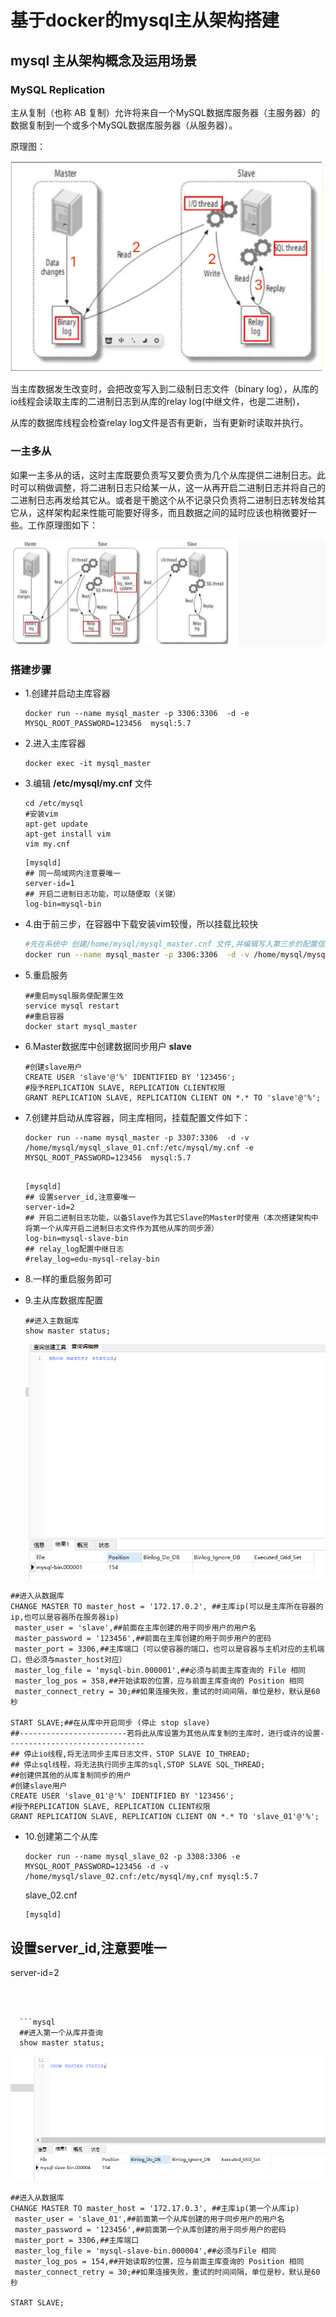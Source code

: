 



# 基于docker的mysql主从架构搭建

## mysql 主从架构概念及运用场景

### MySQL Replication

主从复制（也称 AB 复制）允许将来自一个MySQL数据库服务器（主服务器）的数据复制到一个或多个MySQL数据库服务器（从服务器）。

原理图：

![image-20201221152519219](..\images\image-20201221152519219.png)

当主库数据发生改变时，会把改变写入到二级制日志文件（binary log），从库的io线程会读取主库的二进制日志到从库的relay log(中继文件，也是二进制)，

从库的数据库线程会检查relay log文件是否有更新，当有更新时读取并执行。

### 一主多从

如果一主多从的话，这时主库既要负责写又要负责为几个从库提供二进制日志。此时可以稍做调整，将二进制日志只给某一从，这一从再开启二进制日志并将自己的二进制日志再发给其它从。或者是干脆这个从不记录只负责将二进制日志转发给其它从，这样架构起来性能可能要好得多，而且数据之间的延时应该也稍微要好一些。工作原理图如下：

![image-20201221155126104](..\images\image-20201221155126104.png)

### 搭建步骤

+ 1.创建并启动主库容器

  ```shell
  docker run --name mysql_master -p 3306:3306  -d -e MYSQL_ROOT_PASSWORD=123456  mysql:5.7
  ```

+ 2.进入主库容器

  ```shell
  docker exec -it mysql_master
  ```

+ 3.编辑  **/etc/mysql/my.cnf**  文件

  ```shell
  cd /etc/mysql
  #安装vim
  apt-get update
  apt-get install vim
  vim my.cnf
  ```

  ```she
  [mysqld]
  ## 同一局域网内注意要唯一
  server-id=1 
  ## 开启二进制日志功能，可以随便取（关键）
  log-bin=mysql-bin
  ```

+ 4.由于前三步，在容器中下载安装vim较慢，所以挂载比较快

  ```sh
  #先在系统中 创建/home/mysql/mysql_master.cnf 文件,并编辑写入第三步的配置信息
  docker run --name mysql_master -p 3306:3306  -d -v /home/mysql/mysql_master.cnf:/etc/mysql/my.cnf -e MYSQL_ROOT_PASSWORD=123456  mysql:5.7
  ```

  

+ 5.重启服务

  ```shell
  ##重启mysql服务使配置生效
  service mysql restart
  ##重启容器
  docker start mysql_master
  ```

  

+ 6.Master数据库中创建数据同步用户 **slave**

  ```mysql
  #创建slave用户
  CREATE USER 'slave'@'%' IDENTIFIED BY '123456';
  #授予REPLICATION SLAVE, REPLICATION CLIENT权限
  GRANT REPLICATION SLAVE, REPLICATION CLIENT ON *.* TO 'slave'@'%';
  ```

  

+ 7.创建并启动从库容器，同主库相同，挂载配置文件如下：

  ```she
  docker run --name mysql_master -p 3307:3306  -d -v /home/mysql/mysql_slave_01.cnf:/etc/mysql/my.cnf -e MYSQL_ROOT_PASSWORD=123456  mysql:5.7
  ```

  

  ```shell
  
  [mysqld]
  ## 设置server_id,注意要唯一
  server-id=2  
  ## 开启二进制日志功能，以备Slave作为其它Slave的Master时使用（本次搭建架构中将第一个从库开启二进制日志文件作为其他从库的同步源）
  log-bin=mysql-slave-bin   
  ## relay_log配置中继日志
  #relay_log=edu-mysql-relay-bin  
  ```

  

  

+ 8.一样的重启服务即可

+ 9.主从库数据库配置

  ```mysql
  ##进入主数据库
  show master status;
  ```

  ![image-20201221172315940](..\images\image-20201221172315940.png)

```mysql
##进入从数据库
CHANGE MASTER TO master_host = '172.17.0.2', ##主库ip(可以是主库所在容器的ip,也可以是容器所在服务器ip)
 master_user = 'slave',##前面在主库创建的用于同步用户的用户名
 master_password = '123456',##前面在主库创建的用于同步用户的密码 
 master_port = 3306,##主库端口（可以使容器的端口，也可以是容器与主机对应的主机端口，但必须与master_host对应）
 master_log_file = 'mysql-bin.000001',##必须与前面主库查询的 File 相同 
 master_log_pos = 358,##开始读取的位置，应与前面主库查询的 Position 相同 
 master_connect_retry = 30;##如果连接失败，重试的时间间隔，单位是秒，默认是60秒

START SLAVE;##在从库中开启同步 (停止 stop slave)
##------------------------若将此从库设置为其他从库复制的主库时，进行或许的设置-------------------------------
## 停止io线程,将无法同步主库日志文件，STOP SLAVE IO_THREAD;
## 停止sql线程，将无法执行同步主库的sql,STOP SLAVE SQL_THREAD;
##创建供其他的从库复制同步的用户
#创建slave用户
CREATE USER 'slave_01'@'%' IDENTIFIED BY '123456';
#授予REPLICATION SLAVE, REPLICATION CLIENT权限
GRANT REPLICATION SLAVE, REPLICATION CLIENT ON *.* TO 'slave_01'@'%';
```



+ 10.创建第二个从库

  ```shell
  docker run --name mysql_slave_02 -p 3308:3306 -e MYSQL_ROOT_PASSWORD=123456 -d -v /home/mysql/slave_02.cnf:/etc/mysql/my,cnf mysql:5.7
  ```

  slave_02.cnf
  
  ```shell
  [mysqld]
## 设置server_id,注意要唯一
  server-id=2 
```
  

  
  ```mysql
  ##进入第一个从库并查询
  show master status;
  ```
  
  
  
  ![image-20201221182459249](..\images\image-20201221182459249.png)
  
  ```mysql
  ##进入从数据库
CHANGE MASTER TO master_host = '172.17.0.3', ##主库ip(第一个从库ip)
   master_user = 'slave_01',##前面第一个从库创建的用于同步用户的用户名
   master_password = '123456',##前面第一个从库创建的用于同步用户的密码 
   master_port = 3306,##主库端口
   master_log_file = 'mysql-slave-bin.000004',##必须与File 相同 
   master_log_pos = 154,##开始读取的位置，应与前面主库查询的 Position 相同 
   master_connect_retry = 30;##如果连接失败，重试的时间间隔，单位是秒，默认是60秒
  
  START SLAVE;
  ```
  
  